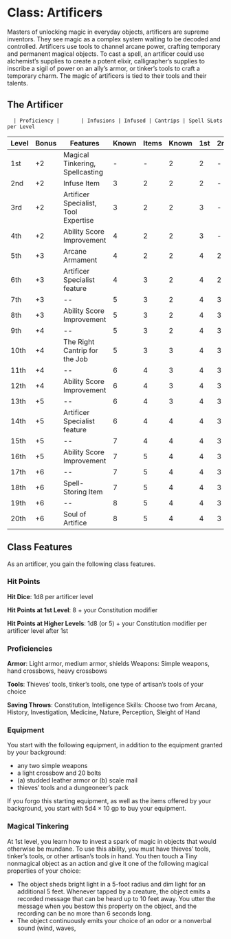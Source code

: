 # Class: Artificers
Masters of unlocking magic in everyday objects, artificers are supreme inventors. They see magic as a complex system waiting to be decoded and controlled. Artificers use tools to channel arcane power, crafting temporary and permanent magical objects. To cast a spell, an artificer could use alchemist’s supplies to create a potent elixir, calligrapher’s supplies to inscribe a sigil of power on an ally’s armor, or tinker’s tools to craft a temporary charm. The magic of artificers is tied to their tools and their talents.

## The Artificer
      | Proficiency |       | Infusions | Infused | Cantrips | Spell SLots per Level
Level |    Bonus | Features |   Known   |  Items  |   Known  | 1st | 2nd | 3rd | 4th | 5th
----- | -------- | -------- | --------- | ------------- | -------------- | --- | --- | --- | --- | ---
1st | +2 | Magical Tinkering, Spellcasting      | - | - | 2 | 2 | - | - | - | -
2nd | +2 | Infuse Item                          | 3 | 2 | 2 | 2 | - | - | - | -
3rd | +2 | Artificer Specialist, Tool Expertise | 3 | 2 | 2 | 3 | - | - | - | -
4th | +2 | Ability Score Improvement            | 4 | 2 | 2 | 3 | - | - | - | -
5th | +3 | Arcane Armament                      | 4 | 2 | 2 | 4 | 2 | - | - | -
6th | +3 | Artificer Specialist feature         | 4 | 3 | 2 | 4 | 2 | - | - | -
7th | +3 | --                                   | 5 | 3 | 2 | 4 | 3 | - | - | -
8th | +3 | Ability Score Improvement            | 5 | 3 | 2 | 4 | 3 | - | - | -
9th | +4 | --                                   | 5 | 3 | 2 | 4 | 3 | 2 | - | -
10th | +4 | The Right Cantrip for the Job       | 5 | 3 | 3 | 4 | 3 | 2 | - | -
11th | +4 | --                                  | 6 | 4 | 3 | 4 | 3 | 3 | - | -
12th | +4 | Ability Score Improvement           | 6 | 4 | 3 | 4 | 3 | 3 | - | -
13th | +5 | --                                  | 6 | 4 | 3 | 4 | 3 | 3 | 1 | -
14th | +5 | Artificer Specialist feature        | 6 | 4 | 4 | 4 | 3 | 3 | 1 | -
15th | +5 | --                                  | 7 | 4 | 4 | 4 | 3 | 3 | 2 | -
16th | +5 | Ability Score Improvement           | 7 | 5 | 4 | 4 | 3 | 3 | 2 | -
17th | +6 | --                                  | 7 | 5 | 4 | 4 | 3 | 3 | 3 | 1
18th | +6 | Spell-Storing Item                  | 7 | 5 | 4 | 4 | 3 | 3 | 3 | 1
19th | +6 | --                                  | 8 | 5 | 4 | 4 | 3 | 3 | 3 | 2
20th | +6 | Soul of Artifice                    | 8 | 5 | 4 | 4 | 3 | 3 | 3 | 2


## Class Features
As an artificer, you gain the following class features.

### Hit Points
**Hit Dice**: 1d8 per artificer level

**Hit Points at 1st Level**: 8 + your Constitution modifier

**Hit Points at Higher Levels**: 1d8 (or 5) + your Constitution modifier per artificer level after 1st

### Proficiencies
**Armor**: Light armor, medium armor, shields Weapons: Simple weapons, hand crossbows, heavy crossbows

**Tools**: Thieves’ tools, tinker’s tools, one type of artisan’s tools of your choice

**Saving Throws**: Constitution, Intelligence Skills: Choose two from Arcana, History, Investigation, Medicine, Nature, Perception, Sleight of Hand 

### Equipment
You start with the following equipment, in addition to the equipment granted by your background:
* any two simple weapons
* a light crossbow and 20 bolts
* (a) studded leather armor or (b) scale mail
* thieves’ tools and a dungeoneer’s pack

If you forgo this starting equipment, as well as the items offered by your background, you start with 5d4 × 10 gp to buy your equipment.

### Magical Tinkering
At 1st level, you learn how to invest a spark of magic in objects that would otherwise be mundane. To use this ability, you must have thieves’ tools, tinker’s tools, or other artisan’s tools in hand. You then touch a Tiny nonmagical object as an action and give it one of the following magical properties of your choice:
* The object sheds bright light in a 5-foot radius and dim light for an additional 5 feet. Whenever tapped by a creature, the object emits a recorded message that can be heard up to 10 feet away. You utter the message when you bestow this property on the object, and the recording can be no more than 6 seconds long.
* The object continuously emits your choice of an odor or a nonverbal sound (wind, waves,
